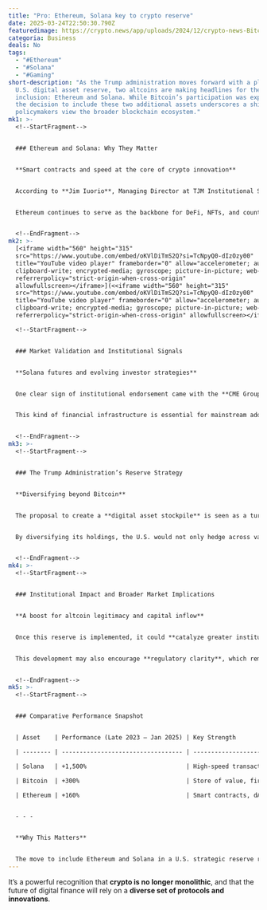 ```yaml
---
title: "Pro: Ethereum, Solana key to crypto reserve"
date: 2025-03-24T22:50:30.790Z
featuredimage: https://crypto.news/app/uploads/2024/12/crypto-news-Bitcoin-Reserve-policy-option04-1380x820.webp
categoria: Business
deals: No
tags:
  - "#Ethereum"
  - "#Solana"
  - "#Gaming"
short-description: "As the Trump administration moves forward with a plan for a
  U.S. digital asset reserve, two altcoins are making headlines for their
  inclusion: Ethereum and Solana. While Bitcoin’s participation was expected,
  the decision to include these two additional assets underscores a shift in how
  policymakers view the broader blockchain ecosystem."
mk1: >-
  <!--StartFragment-->


  ### Ethereum and Solana: Why They Matter


  **Smart contracts and speed at the core of crypto innovation**


  According to **Jim Iuorio**, Managing Director at TJM Institutional Services, both Ethereum and Solana bring essential features to the crypto reserve conversation. Speaking on Bloomberg TV, he emphasized Ethereum’s established role in **powering decentralized applications (dApps)** through smart contracts, and Solana’s ability to offer **high-speed transaction processing**.


  Ethereum continues to serve as the backbone for DeFi, NFTs, and countless Web3 applications. Meanwhile, Solana has seen **unprecedented growth**, surging **1,500% between late 2023 and early 2025**, outpacing Bitcoin’s 300% and Ethereum’s 160% gains during the same period.


  <!--EndFragment-->
mk2: >-
  [<iframe width="560" height="315"
  src="https://www.youtube.com/embed/oKVlDiTmS2Q?si=TcNpyQ0-dIzOzy00"
  title="YouTube video player" frameborder="0" allow="accelerometer; autoplay;
  clipboard-write; encrypted-media; gyroscope; picture-in-picture; web-share"
  referrerpolicy="strict-origin-when-cross-origin"
  allowfullscreen></iframe>](<<iframe width="560" height="315"
  src="https://www.youtube.com/embed/oKVlDiTmS2Q?si=TcNpyQ0-dIzOzy00"
  title="YouTube video player" frameborder="0" allow="accelerometer; autoplay;
  clipboard-write; encrypted-media; gyroscope; picture-in-picture; web-share"
  referrerpolicy="strict-origin-when-cross-origin" allowfullscreen></iframe>>)\

  <!--StartFragment-->


  ### Market Validation and Institutional Signals


  **Solana futures and evolving investor strategies**


  One clear sign of institutional endorsement came with the **CME Group’s launch of a Solana futures contract**, signaling growing interest from hedge funds, institutional traders, and asset managers. Futures contracts not only allow for **hedging and exposure** but also give credibility to the underlying asset.


  This kind of financial infrastructure is essential for mainstream adoption, and as Iuorio noted, the ability to hedge is a “**critical step in validating the coin and the technology it brings to the arena**.”


  <!--EndFragment-->
mk3: >-
  <!--StartFragment-->


  ### The Trump Administration’s Reserve Strategy


  **Diversifying beyond Bitcoin**


  The proposal to create a **digital asset stockpile** is seen as a turning point. While Bitcoin remains the dominant store of value in crypto, the inclusion of Ethereum and Solana suggests a **broader, more nuanced approach** to blockchain’s role in national strategy.


  By diversifying its holdings, the U.S. would not only hedge across various networks but also invest in platforms that **serve different technological functions** — Ethereum as an application layer and Solana as a high-performance base layer.


  <!--EndFragment-->
mk4: >-
  <!--StartFragment-->


  ### Institutional Impact and Broader Market Implications


  **A boost for altcoin legitimacy and capital inflow**


  Once this reserve is implemented, it could **catalyze greater institutional involvement** in Ethereum and Solana. Large asset managers, banks, and sovereign funds may follow suit, leading to increased liquidity, product offerings, and public trust.


  This development may also encourage **regulatory clarity**, which remains a key hurdle for widespread crypto adoption.


  <!--EndFragment-->
mk5: >-
  <!--StartFragment-->


  ### Comparative Performance Snapshot


  | Asset    | Performance (Late 2023 – Jan 2025) | Key Strength                |

  | -------- | ---------------------------------- | --------------------------- |

  | Solana   | +1,500%                            | High-speed transactions     |

  | Bitcoin  | +300%                              | Store of value, first-mover |

  | Ethereum | +160%                              | Smart contracts, dApps      |


  - - -


  **Why This Matters**


  The move to include Ethereum and Solana in a U.S. strategic reserve reflects a **maturing view of blockchain technology** — one that sees value not just in Bitcoin’s scarcity, but in platforms that enable global finance, apps, and next-gen payments.
---
```

It’s a powerful recognition that **crypto is no longer monolithic**, and that the future of digital finance will rely on a **diverse set of protocols and innovations**.

<!--EndFragment-->